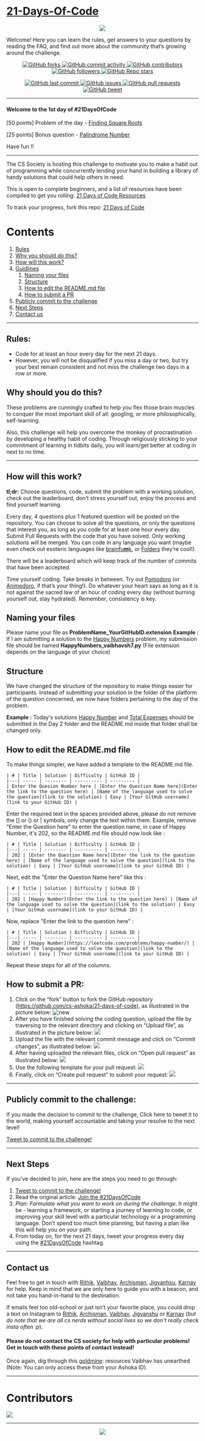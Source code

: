 # [21-Days-Of-Code](https://www.100daysofcode.com/)
<p align="center">
  <img src="https://miro.medium.com/max/1192/1*IjfVm12nJS6AFlUIK97lXg.gif">
</p>

Welcome! Here you can learn the rules, get answers to your questions by reading the FAQ, and find out more about the community that’s growing around the challenge.

<p align="center">
    <a href="https://github.com/cs-ashoka/21-days-of-code/network/members">
    <img alt="GitHub forks" src="https://img.shields.io/github/forks/cs-ashoka/21-days-of-code?color=green&style=for-the-badge&logo=github&logoColor=white">
    <a href="https://github.com/cs-ashoka/21-days-of-code/graphs/commit-activity">
    <img alt="GitHub commit activity" src="https://img.shields.io/github/commit-activity/m/cs-ashoka/21-days-of-code?color=green&style=for-the-badge&logo=github&logoColor=white">
    <a href="https://github.com/cs-ashoka/21-days-of-code/graphs/contributors">
    <img alt="GitHub contributors" src="https://img.shields.io/github/contributors/cs-ashoka/21-days-of-code?color=green&style=for-the-badge&logo=github&logoColor=white">
    <img alt="GitHub followers" src="https://img.shields.io/github/followers/cs-ashoka?color=green&style=for-the-badge&logo=github&logoColor=white">
    <a href="https://github.com/cs-ashoka/21-days-of-code/stargazers">
    <img alt="GitHub Repo stars" src="https://img.shields.io/github/stars/cs-ashoka/21-days-of-code?color=green&style=for-the-badge&logo=github&logoColor=white">
</p>

<p align="center">
    <a href="https://github.com/cs-ashoka/21-days-of-code/commits/master">
    <img src="https://img.shields.io/github/last-commit/cs-ashoka/21-days-of-code?style=for-the-badge&logo=github&logoColor=white"
         alt="GitHub last commit">
    <a href="https://github.com/cs-ashoka/21-days-of-code/issues">
    <img src="https://img.shields.io/github/issues-raw/cs-ashoka/21-days-of-code?style=for-the-badge&logo=github&logoColor=white"
         alt="GitHub issues">
    <a href="https://github.com/cs-ashoka/21-days-of-code/pulls">
    <img src="https://img.shields.io/github/issues-pr-raw/cs-ashoka/21-days-of-code?style=for-the-badge&logo=github&logoColor=white"
         alt="GitHub pull requests">
    <a href="https://twitter.com/intent/tweet?text=I%27m%20publicly%20committing%20to%20the%2021DaysOfCode%20Challenge%20starting%20today!%20Learn%20More%20and%20Join%20me!&url=https://github.com/cs-ashoka/21-days-of-code&hashtags=21DaysOfCode">
    <img src="https://img.shields.io/twitter/url/https/github.com/cs-ashoka/21-days-of-code?style=for-the-badge&logo=twitter"
         alt="GitHub tweet">
</p>


[]()

***
#### Welcome to the 1st day of #21DaysOfCode

[50 points] Problem of the day - [Finding Square Roots](https://codechef.com/problems/FSQRT)

[25 points] Bonus question - [Palindrome Number](https://leetcode.com/problems/palindrome-number/)

Have fun !!

***
The CS Society is hosting this challenge to motivate you to make a habit out of programming while concurrently lending your hand in building a library of handy solutions that could help others in need.

This is open to complete beginners, and a list of resources have been compiled to get you rolling: [21 Days of Code Resources](https://drive.google.com/drive/u/1/folders/1MvR449gHhKe0jkpLwJi9X080wpb3nNwr)

To track your progress, fork this repo: [21 Days of Code](https://github.com/cs-ashoka/21-days-of-code)

# Contents
1. [Rules](#rules)
2. [Why you should do this?](#why-should-you-do-this)
3. [How will this work?](#how-will-this-work)
4. [Guidlines](#naming-your-files)
   1. [Naming your files](#naming-your-files)
   2. [Structure](#structure)
   3. [How to edit the README.md file](#how-to-edit-the-readmemd-file)
   4. [How to submit a PR](#how-to-submit-a-pr)
5. [Publicly commit to the challenge](#publicly-commit-to-the-challenge)
6. [Next Steps](#next-steps)
7. [Contact us](#contact-us)

***

## Rules:
* Code for at least an hour every day for the next 21 days.
* However, you will not be disqualified if you miss a day or two, but try your best remain consistent and not miss the challenge two days in a row or more.

## Why should you do this?
These problems are cunningly crafted to help you flex those brain muscles to conquer the most important skill of all: googling, or more philosophically, self-learning.

Also, this challenge will help you overcome the monkey of procrastination by developing a healthy habit of coding. Through religiously sticking to your commitment of learning in tidbits daily, you will learn/get better at coding in next to no time.

***

## How will this work?
**tl;dr:** Choose questions, code, submit the problem with a working solution, check out the leaderboard, don’t stress yourself out, enjoy the process and find yourself learning.

Every day, 4 questions plus 1 featured question will be posted on the repository. You can choose to solve all the questions, or only the questions that interest you, as long as you code for at least one hour every day. Submit Pull Requests with the code that you have solved. Only working solutions will be merged. You can code in any language you want (maybe even check out esoteric languages like [brainfu**m**k](https://esolangs.org/wiki/Brainfuck), or [Folders](https://esolangs.org/wiki/Folders) they’re cool!).

There will be a leaderboard which will keep track of the number of commits that have been accepted.

Time yourself coding. Take breaks in between. Try out [Pomodoro](https://en.wikipedia.org/wiki/Pomodoro_Technique) (or [Animedoro](https://deepstash.com/idea/77397/whats-the-animedoro-technique), if that’s your thing!). Do whatever your heart says as long as it is not against the sacred law of an hour of coding every day (without burning yourself out, stay hydrated). Remember, consistency is key.

## Naming your files
Please name your file as **ProblemName_YourGitHubID.extension**
**Example :** If I am submitting a solution to the [Happy Numbers](https://leetcode.com/problems/happy-number/) problem, my submission file should be named **HappyNumbers_vaibhavsh7.py** (File extension depends on the language of your choice)

## Structure
We have changed the structure of the repository to make things easier for participants. Instead of submitting your solution in the folder of the platform of the question concerned, we now have folders pertaining to the day of the problem.

**Example :** Today's solutions [Happy Number](https://leetcode.com/problems/happy-number/) and [Total Expenses]((https://www.codechef.com/problems/FLOW009)) should be submitted in the Day 2 folder and the README.md inside that folder shall be changed only.

## How to edit the README.md file
To make things simpler, we have added a template to the README.md file.
```
| # | Title | Solution | Difficulty | GitHub ID |
|---| ----- | -------- | ---------- | --------- |
| Enter the Quesion Number here | [Enter the Question Name here](Enter the link to the question here) | [Name of the language used to solve the question](link to the solution) | Easy | [Your GitHub username](link to your GitHub ID) |
```
Enter the required text in the spaces provided above, please do not remove the [] or () or | symbols, only change the text within them.
Example, remove "Enter the Question here" to enter the question name, in case of Happy Number, it's 202, so the README.md file should now look like : 
```
| # | Title | Solution | Difficulty | GitHub ID |
|---| ----- | -------- | ---------- | --------- |
| 202 | [Enter the Question Name here](Enter the link to the question here) | [Name of the language used to solve the question](link to the solution) | Easy | [Your GitHub username](link to your GitHub ID) |
```
Next, edit the "Enter the Question Name here" like this :
```
| # | Title | Solution | Difficulty | GitHub ID |
|---| ----- | -------- | ---------- | --------- |
| 202 | [Happy Number](Enter the link to the question here) | [Name of the language used to solve the question](link to the solution) | Easy | [Your GitHub username](link to your GitHub ID) |
```
Now, replace "Enter the link to the question here" :
```
| # | Title | Solution | Difficulty | GitHub ID |
|---| ----- | -------- | ---------- | --------- |
| 202 | [Happy Number](https://leetcode.com/problems/happy-number/) | [Name of the language used to solve the question](link to the solution) | Easy | [Your GitHub username](link to your GitHub ID) |
```
Repeat these steps for all of the columns.

## How to submit a PR:

1. Click on the “fork” button to fork the GitHub repository (https://github.com/cs-ashoka/21-days-of-code), as illustrated in the picture below:
![new](https://i.ibb.co/bPnBmtV/1st-img.png)
2. After you have finished solving the coding question, upload the file by traversing to the relevant directory and clicking on “Upload file”, as illustrated in the picture below:
![](https://i.ibb.co/TR0LvVV/2nd-img.png)
3. Upload the file with the relevant commit message and click on “Commit changes”, as illustrated below:
![](https://i.ibb.co/JBn838C/3rd-img.png)
4. After having uploaded the relevant files, click on “Open pull request” as illustrated below:
![](https://i.ibb.co/2WqmGn9/4th-img.png)
5. Use the following template for your pull request:
![](https://i.ibb.co/JnMHtVN/5th-img.png)
6. Finally, click on “Create pull request” to submit your request:
![](https://i.ibb.co/kQMTH48/6th-img.png)

***

## Publicly commit to the challenge:

If you made the decision to commit to the challenge, Click here to tweet it to the world, making yourself accountable and taking your resolve to the next level!

[Tweet to commit to the challenge!](https://twitter.com/intent/tweet?text=I%27m%20publicly%20committing%20to%20the%2021DaysOfCode%20Challenge%20starting%20today!%20Learn%20More%20and%20Join%20me!&url=https://github.com/cs-ashoka/21-days-of-code&hashtags=21DaysOfCode)

***

## Next Steps

If you’ve decided to join, here are the steps you need to go through:

1.  [Tweet to commit to the challenge!](https://twitter.com/intent/tweet?text=I%27m%20publicly%20committing%20to%20the%2021DaysOfCode%20Challenge%20starting%20today!%20Learn%20More%20and%20Join%20me!&url=https://github.com/cs-ashoka/21-days-of-code&hashtags=21DaysOfCode)
2.  Read the original article: [Join the #21DaysOfCode](https://www.freecodecamp.org/news/join-the-100daysofcode-556ddb4579e4/)
3.  *Plan: Formulate what you want to work on during the challenge*. It might be - learning a framework, or starting a journey of learning to code, or improving your skill level with a particular technology or a programming language. Don’t spend too much time planning, but having a plan like this will help you on your path.
4.  From today on, for the next 21 days, tweet your progress every day using the [#21DaysOfCode](https://twitter.com/intent/tweet?text=I%27m%20publicly%20committing%20to%20the%2021DaysOfCode%20Challenge%20starting%20today!%20Learn%20More%20and%20Join%20me!&url=https://github.com/cs-ashoka/21-days-of-code&hashtags=21DaysOfCode) hashtag.

***

## Contact us
Feel free to get in touch with [Rithik](mailto:rithik.kumars_ug24@ashoka.edu.in), [Vaibhav](mailto:vaibhav.sharma_ug24@ashoka.edu.in), [Archisman](mailto:archisman.dutta_ug24@ashoka.edu.in), [Jigyanhsu](jigyansu.rout_ug24@ashoka.edu.in), [Karnav](karnav.popat_ug24@ashoka.edu.in) for help. Keep in mind that we are only here to guide you with a beacon, and not take you hand-in-hand to the destination.

If emails feel too old-school or just isn’t your favorite place, you could drop a text on Instagram to [Rithik](https://www.instagram.com/not.rithik/), [Archisman](https://www.instagram.com/_archismandutta_/), [Vaibhav](https://www.instagram.com/vaibhav.sh14/), [Jigyanshu](https://www.instagram.com/iamjr15/) or [Karnav](https://www.instagram.com/kkkarnav/) (_but do note that we are all cs nerds without social lives so we don't really check insta often :p_).

#### Please do not contact the CS society for help with particular problems! Get in touch with these points of contact instead!

Once again, dig through this [goldmine](https://drive.google.com/drive/u/1/folders/1MvR449gHhKe0jkpLwJi9X080wpb3nNwr): resources Vaibhav has unearthed (Note: You can only access these from your Ashoka ID).

***

<p align="center">
   <h1> Contributors </h1>
   <a href = "https://github.com/cs-ashoka/21-days-of-code/graphs/contributors">
   <img src = "https://contrib.rocks/image?repo=cs-ashoka/21-days-of-code" />
   </a>
</p>

***

<p align="center">
  <img src = "https://readme-jokes.vercel.app/api"/>
</p>
